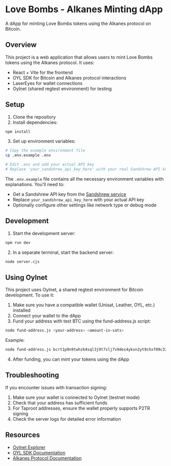 # Love Bombs - Alkanes Minting dApp

A dApp for minting Love Bombs tokens using the Alkanes protocol on Bitcoin.

## Overview

This project is a web application that allows users to mint Love Bombs tokens using the Alkanes protocol. It uses:

- React + Vite for the frontend
- OYL SDK for Bitcoin and Alkanes protocol interactions
- LaserEyes for wallet connections
- Oylnet (shared regtest environment) for testing

## Setup

1. Clone the repository
2. Install dependencies:

```bash
npm install
```

3. Set up environment variables:

```bash
# Copy the example environment file
cp .env.example .env

# Edit .env and add your actual API key
# Replace 'your_sandshrew_api_key_here' with your real Sandshrew API key
```

The `.env.example` file contains all the necessary environment variables with explanations. You'll need to:

- Get a Sandshrew API key from the [Sandshrew service](https://sandshrew.com)
- Replace `your_sandshrew_api_key_here` with your actual API key
- Optionally configure other settings like network type or debug mode

## Development

1. Start the development server:

```bash
npm run dev
```

2. In a separate terminal, start the backend server:

```bash
node server.cjs
```

## Using Oylnet

This project uses Oylnet, a shared regtest environment for Bitcoin development. To use it:

1. Make sure you have a compatible wallet (Unisat, Leather, OYL, etc.) installed
2. Connect your wallet to the dApp
3. Fund your address with test BTC using the fund-address.js script:

```bash
node fund-address.js <your-address> <amount-in-sats>
```

Example:
```bash
node fund-address.js bcrt1p9n9twhzk4sql3j9t7slj7v9des4ykxn2yt9chxf09c32hg0pef0sg74egg 1000000
```

4. After funding, you can mint your tokens using the dApp

## Troubleshooting

If you encounter issues with transaction signing:

1. Make sure your wallet is connected to Oylnet (testnet mode)
2. Check that your address has sufficient funds
3. For Taproot addresses, ensure the wallet properly supports P2TR signing
4. Check the server logs for detailed error information

## Resources

- [Oylnet Explorer](https://oylnet.oyl.gg)
- [OYL SDK Documentation](https://docs.oyl.gg)
- [Alkanes Protocol Documentation](https://alkanes.org)
